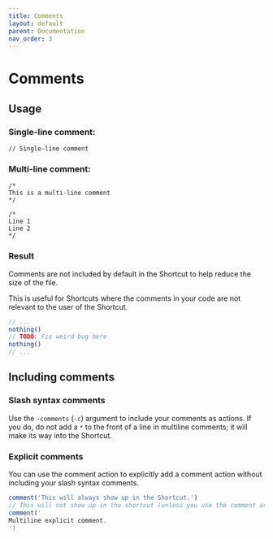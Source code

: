 ```yaml
---
title: Comments
layout: default
parent: Documentation
nav_order: 3
---
```


# Comments

## Usage

### Single-line comment:

```
// Single-line comment
```

### Multi-line comment:

```
/*
This is a multi-line comment
*/

/*
Line 1
Line 2
*/
```

### Result

Comments are not included by default in the Shortcut to help reduce the size of the file.

This is useful for Shortcuts where the comments in your code are not relevant to the user of the Shortcut.

```javascript
// ...
nothing()
// TODO: Fix weird bug here
nothing()
// ...
```

## Including comments

### Slash syntax comments

Use the `-comments` (`-c`) argument to include your comments as actions. If you do, do not add a `*` to the front of a line in multiline comments; it will make its way into the Shortcut.

### Explicit comments

You can use the comment action to explicitly add a comment action without including your slash syntax comments.

```javascript
comment('This will always show up in the Shortcut.')
// This will not show up in the shortcut (unless you use the comment argument).
comment('
Multiline explicit comment.
')
```
